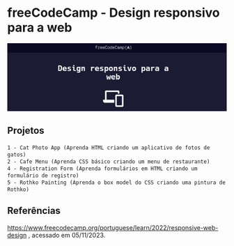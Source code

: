 # freeCodeCamp - Design responsivo para a web
![freecodecamp-logo](freecodecamp-web2-logo.jpg)


## Projetos
    1 - Cat Photo App (Aprenda HTML criando um aplicativo de fotos de gatos)
    2 - Cafe Menu (Aprenda CSS básico criando um menu de restaurante)
    4 - Registration Form (Aprenda formulários em HTML criando um formulário de registro)
    5 - Rothko Painting (Aprenda o box model do CSS criando uma pintura de Rothko)


## Referências
https://www.freecodecamp.org/portuguese/learn/2022/responsive-web-design
, acessado em 05/11/2023.